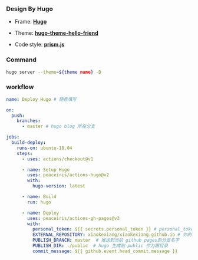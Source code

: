 ### Design By Hugo

- Frame: <a href="https://github.com/gohugoio/hugo">**Hugo**</a>

- Theme: <a href="https://github.com/panr/hugo-theme-hello-friend">**hugo-theme-hello-friend**</a>

- Code style: <a href="https://github.com/PrismJS/prism">**prism.js**</a>

### Command

```bash
hugo server --theme=${theme name} -D
```

### workflow
```yaml
name: Deploy Hugo # 随意填写

on:
  push:
    branches:
      - master # hugo blog 所在分支

jobs:
  build-deploy:
    runs-on: ubuntu-18.04
    steps:
      - uses: actions/checkout@v1

      - name: Setup Hugo
        uses: peaceiris/actions-hugo@v2
        with:
          hugo-version: latest

      - name: Build 
        run: hugo

      - name: Deploy
        uses: peaceiris/actions-gh-pages@v3
        with:
          personal_token: ${{ secrets.personal_token }} # personal_token 这里新建一个 https://github.com/settings/tokens
          EXTERNAL_REPOSITORY: xiaokexiang/xiaokexiang.github.io # 你的github pages的名字
          PUBLISH_BRANCH: master  # 推送到当前 github pages的分支名字
          PUBLISH_DIR: ./public  # hugo 生成到 public 作为跟目录
          commit_message: ${{ github.event.head_commit.message }}
```
